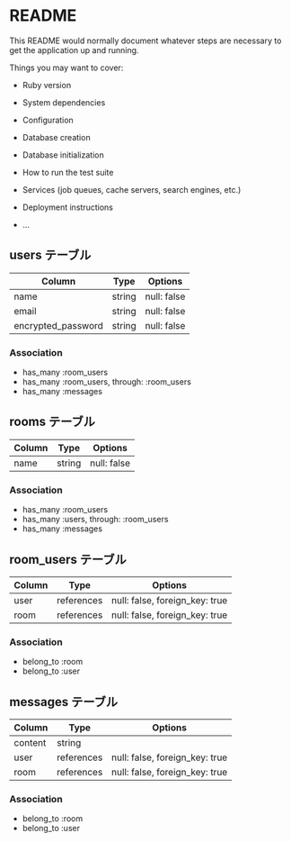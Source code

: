 # README

This README would normally document whatever steps are necessary to get the
application up and running.

Things you may want to cover:

* Ruby version

* System dependencies

* Configuration

* Database creation

* Database initialization

* How to run the test suite

* Services (job queues, cache servers, search engines, etc.)

* Deployment instructions

* ...

## users テーブル

| Column             | Type   | Options     |
| ------------------ | ------ | ----------- |
| name               | string | null: false |
| email              | string | null: false |
| encrypted_password | string | null: false |

### Association

- has_many :room_users
- has_many :room_users, through: :room_users
- has_many :messages

## rooms テーブル

| Column             | Type   | Options     |
| ------------------ | ------ | ----------- |
| name               | string | null: false |

### Association

- has_many :room_users
- has_many :users, through: :room_users
- has_many :messages

## room_users テーブル

| Column             | Type       | Options                       |
| ------------------ | ---------- | ----------------------------- |
| user               | references | null: false, foreign_key: true|
| room               | references | null: false, foreign_key: true|

### Association

- belong_to :room
- belong_to :user

## messages テーブル

| Column             | Type       | Options                       |
| ------------------ | ---------- | ----------------------------- |
| content            | string     |                               |
| user               | references | null: false, foreign_key: true|
| room               | references | null: false, foreign_key: true|

### Association

- belong_to :room
- belong_to :user